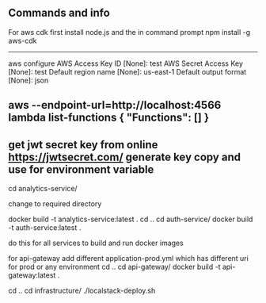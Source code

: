Commands and info
--------------

For aws cdk
first install node.js and the in command prompt
npm install -g aws-cdk

------------------------------
aws configure
AWS Access Key ID [None]: test
AWS Secret Access Key [None]: test
Default region name [None]: us-east-1
Default output format [None]: json

aws --endpoint-url=http://localhost:4566 lambda list-functions
{
  "Functions": []
}
--------------------------------------
get jwt secret key from online
https://jwtsecret.com/
generate key copy and use for environment variable
-------------------------------------
cd analytics-service/

change to required directory

docker build -t analytics-service:latest .
cd ..
cd auth-service/
docker build -t auth-service:latest .

do this for all services to build and run docker images

for api-gateway add different application-prod.yml which has different uri for prod or any environment
cd ..
cd api-gateway/
docker build -t api-gateway:latest .

cd ..
cd infrastructure/
./localstack-deploy.sh



